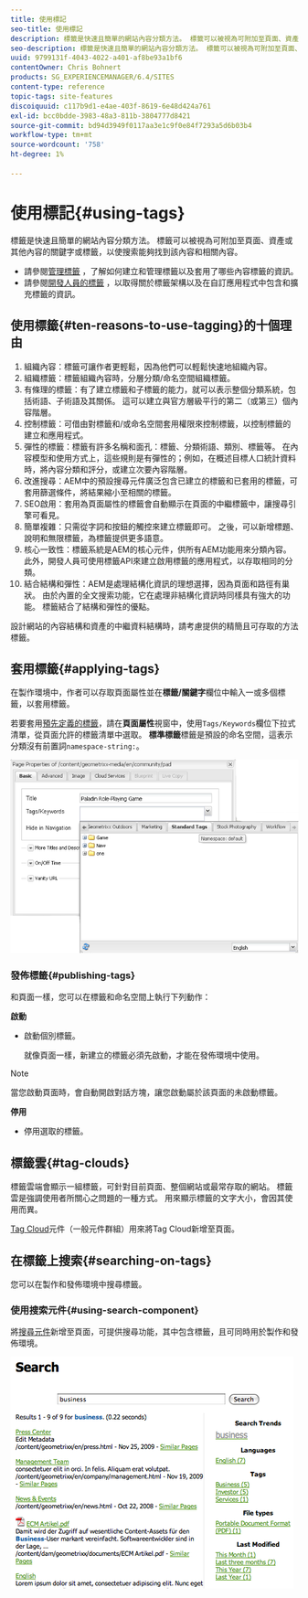 ```yaml
---
title: 使用標記
seo-title: 使用標記
description: 標籤是快速且簡單的網站內容分類方法。 標籤可以被視為可附加至頁面、資產或其他內容的關鍵字或標籤，以使搜索能夠找到該內容和相關內容。
seo-description: 標籤是快速且簡單的網站內容分類方法。 標籤可以被視為可附加至頁面、資產或其他內容的關鍵字或標籤，以使搜索能夠找到該內容和相關內容。
uuid: 9799131f-4043-4022-a401-af8be93a1bf6
contentOwner: Chris Bohnert
products: SG_EXPERIENCEMANAGER/6.4/SITES
content-type: reference
topic-tags: site-features
discoiquuid: c117b9d1-e4ae-403f-8619-6e48d424a761
exl-id: bcc0bdde-3983-48a3-811b-3804777d8421
source-git-commit: bd94d3949f0117aa3e1c9f0e84f7293a5d6b03b4
workflow-type: tm+mt
source-wordcount: '758'
ht-degree: 1%

---
```


# 使用標記{#using-tags}

標籤是快速且簡單的網站內容分類方法。 標籤可以被視為可附加至頁面、資產或其他內容的關鍵字或標籤，以使搜索能夠找到該內容和相關內容。

* 請參閱[管理標籤](/help/sites-administering/tags.md) ，了解如何建立和管理標籤以及套用了哪些內容標籤的資訊。
* 請參閱[開發人員的標籤](/help/sites-developing/tags.md) ，以取得關於標籤架構以及在自訂應用程式中包含和擴充標籤的資訊。

## 使用標籤{#ten-reasons-to-use-tagging}的十個理由

1. 組織內容：標籤可讓作者更輕鬆，因為他們可以輕鬆快速地組織內容。
1. 組織標籤：標籤組織內容時，分層分類/命名空間組織標籤。
1. 有條理的標籤：有了建立標籤和子標籤的能力，就可以表示整個分類系統，包括術語、子術語及其關係。 這可以建立與官方層級平行的第二（或第三）個內容階層。
1. 控制標籤：可借由對標籤和/或命名空間套用權限來控制標籤，以控制標籤的建立和應用程式。
1. 彈性的標籤：標籤有許多名稱和面孔：標籤、分類術語、類別、標籤等。 在內容模型和使用方式上，這些規則是有彈性的；例如，在概述目標人口統計資料時，將內容分類和評分，或建立次要內容階層。
1. 改進搜尋：AEM中的預設搜尋元件廣泛包含已建立的標籤和已套用的標籤，可套用篩選條件，將結果縮小至相關的標籤。
1. SEO啟用：套用為頁面屬性的標籤會自動顯示在頁面的中繼標籤中，讓搜尋引擎可看見。
1. 簡單複雜：只需從字詞和按鈕的觸控來建立標籤即可。 之後，可以新增標題、說明和無限標籤，為標籤提供更多語意。
1. 核心一致性：標籤系統是AEM的核心元件，供所有AEM功能用來分類內容。 此外，開發人員可使用標籤API來建立啟用標籤的應用程式，以存取相同的分類。
1. 結合結構和彈性：AEM是處理結構化資訊的理想選擇，因為頁面和路徑有巢狀。 由於內置的全文搜索功能，它在處理非結構化資訊時同樣具有強大的功能。 標籤結合了結構和彈性的優點。

設計網站的內容結構和資產的中繼資料結構時，請考慮提供的精簡且可存取的方法標籤。

## 套用標籤{#applying-tags}

在製作環境中，作者可以存取頁面屬性並在&#x200B;**標籤/關鍵字**&#x200B;欄位中輸入一或多個標籤，以套用標籤。

若要套用[預先定義的標籤](/help/sites-administering/tags.md)，請在&#x200B;**頁面屬性**&#x200B;視窗中，使用`Tags/Keywords`欄位下拉式清單，從頁面允許的標籤清單中選取。 **標準標籤**&#x200B;標籤是預設的命名空間，這表示分類沒有前置詞`namespace-string:`。

![chlimage_1-2](assets/chlimage_1-2.png)

### 發佈標籤{#publishing-tags}

和頁面一樣，您可以在標籤和命名空間上執行下列動作：

**啟動**

* 啟動個別標籤。

   就像頁面一樣，新建立的標籤必須先啟動，才能在發佈環境中使用。

>[!NOTE]
>
>當您啟動頁面時，會自動開啟對話方塊，讓您啟動屬於該頁面的未啟動標籤。

**停用**

* 停用選取的標籤。

## 標籤雲{#tag-clouds}

標籤雲端會顯示一組標籤，可針對目前頁面、整個網站或最常存取的網站。 標籤雲是強調使用者所關心之問題的一種方式。 用來顯示標籤的文字大小，會因其使用而異。

[Tag Cloud](/help/sites-classic-ui-authoring/classic-page-author-edit-mode.md#tag-cloud)元件（一般元件群組）用來將Tag Cloud新增至頁面。

## 在標籤上搜索{#searching-on-tags}

您可以在製作和發佈環境中搜尋標籤。

### 使用搜索元件{#using-search-component}

將[搜尋元件](/help/sites-classic-ui-authoring/classic-page-author-edit-mode.md#search)新增至頁面，可提供搜尋功能，其中包含標籤，且可同時用於製作和發佈環境。

![chlimage_1-3](assets/chlimage_1-3.png)
